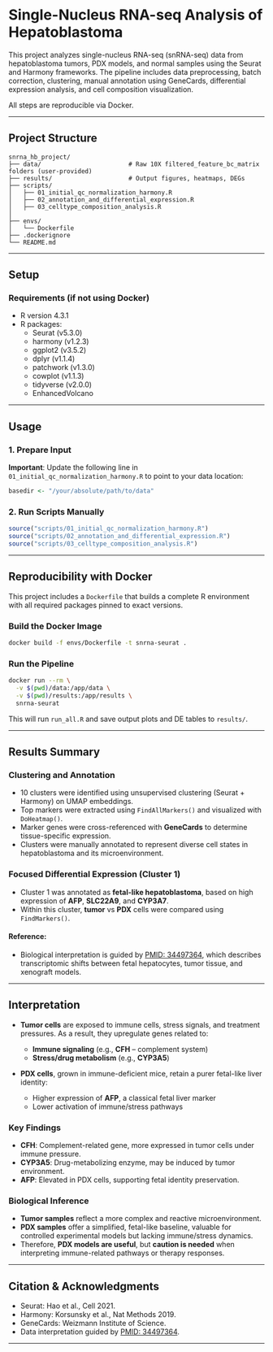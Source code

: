 # Single-Nucleus RNA-seq Analysis of Hepatoblastoma      
   
This project analyzes single-nucleus RNA-seq (snRNA-seq) data from hepatoblastoma tumors, PDX models, and normal samples using the Seurat and Harmony frameworks. The pipeline includes data preprocessing, batch correction, clustering, manual annotation using GeneCards, differential expression analysis, and cell composition visualization.

All steps are reproducible via Docker.  
  
---      
    
## Project Structure

```
snrna_hb_project/
├── data/                        # Raw 10X filtered_feature_bc_matrix folders (user-provided)
├── results/                     # Output figures, heatmaps, DEGs
├── scripts/
│   ├── 01_initial_qc_normalization_harmony.R
│   ├── 02_annotation_and_differential_expression.R
│   ├── 03_celltype_composition_analysis.R
│   
├── envs/
│   └── Dockerfile
├── .dockerignore
└── README.md
```

---

## Setup

### Requirements (if not using Docker)

- R version 4.3.1
- R packages:
  - Seurat (v5.3.0)
  - harmony (v1.2.3)
  - ggplot2 (v3.5.2)
  - dplyr (v1.1.4)
  - patchwork (v1.3.0)
  - cowplot (v1.1.3)
  - tidyverse (v2.0.0)
  - EnhancedVolcano

---

## Usage

### 1. Prepare Input
  
**Important**: Update the following line in `01_initial_qc_normalization_harmony.R` to point to your data location:

```r
basedir <- "/your/absolute/path/to/data"
```

### 2. Run Scripts Manually

```r
source("scripts/01_initial_qc_normalization_harmony.R")
source("scripts/02_annotation_and_differential_expression.R")
source("scripts/03_celltype_composition_analysis.R")
```

---

## Reproducibility with Docker

This project includes a `Dockerfile` that builds a complete R environment with all required packages pinned to exact versions.

### Build the Docker Image

```bash
docker build -f envs/Dockerfile -t snrna-seurat .
```

### Run the Pipeline

```bash
docker run --rm \
  -v $(pwd)/data:/app/data \
  -v $(pwd)/results:/app/results \
  snrna-seurat
```

This will run `run_all.R` and save output plots and DE tables to `results/`.

---

## Results Summary

### Clustering and Annotation

- 10 clusters were identified using unsupervised clustering (Seurat + Harmony) on UMAP embeddings.
- Top markers were extracted using `FindAllMarkers()` and visualized with `DoHeatmap()`.
- Marker genes were cross-referenced with **GeneCards** to determine tissue-specific expression.
- Clusters were manually annotated to represent diverse cell states in hepatoblastoma and its microenvironment.

### Focused Differential Expression (Cluster 1)

- Cluster 1 was annotated as **fetal-like hepatoblastoma**, based on high expression of **AFP**, **SLC22A9**, and **CYP3A7**.
- Within this cluster, **tumor** vs **PDX** cells were compared using `FindMarkers()`.

#### Reference:
- Biological interpretation is guided by [PMID: 34497364](https://pubmed.ncbi.nlm.nih.gov/34497364), which describes transcriptomic shifts between fetal hepatocytes, tumor tissue, and xenograft models.

---

## Interpretation

- **Tumor cells** are exposed to immune cells, stress signals, and treatment pressures. As a result, they upregulate genes related to:
  - **Immune signaling** (e.g., **CFH** – complement system)
  - **Stress/drug metabolism** (e.g., **CYP3A5**)

- **PDX cells**, grown in immune-deficient mice, retain a purer fetal-like liver identity:
  - Higher expression of **AFP**, a classical fetal liver marker
  - Lower activation of immune/stress pathways

### Key Findings

- **CFH**: Complement-related gene, more expressed in tumor cells under immune pressure.
- **CYP3A5**: Drug-metabolizing enzyme, may be induced by tumor environment.
- **AFP**: Elevated in PDX cells, supporting fetal identity preservation.

### Biological Inference

- **Tumor samples** reflect a more complex and reactive microenvironment.
- **PDX samples** offer a simplified, fetal-like baseline, valuable for controlled experimental models but lacking immune/stress dynamics.
- Therefore, **PDX models are useful**, but **caution is needed** when interpreting immune-related pathways or therapy responses.

---
## Citation & Acknowledgments

- Seurat: Hao et al., Cell 2021.
- Harmony: Korsunsky et al., Nat Methods 2019.
- GeneCards: Weizmann Institute of Science.
- Data interpretation guided by [PMID: 34497364](https://pubmed.ncbi.nlm.nih.gov/34497364).

---

